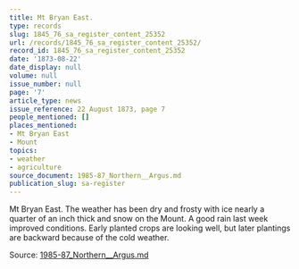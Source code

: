 ```yaml
---
title: Mt Bryan East.
type: records
slug: 1845_76_sa_register_content_25352
url: /records/1845_76_sa_register_content_25352/
record_id: 1845_76_sa_register_content_25352
date: '1873-08-22'
date_display: null
volume: null
issue_number: null
page: '7'
article_type: news
issue_reference: 22 August 1873, page 7
people_mentioned: []
places_mentioned:
- Mt Bryan East
- Mount
topics:
- weather
- agriculture
source_document: 1985-87_Northern__Argus.md
publication_slug: sa-register
---
```


Mt Bryan East.  The weather has been dry and frosty with ice nearly a quarter of an inch thick and snow on the Mount.  A good rain last week improved conditions.  Early planted crops are looking well, but later plantings are backward because of the cold weather.

Source: [1985-87_Northern__Argus.md](/downloads/markdown/1985-87_Northern__Argus.md)
